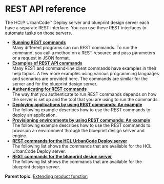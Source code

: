 # REST API reference

The HCL® UrbanCode™ Deploy server and blueprint design server each have a separate REST interface. You can use these REST interfaces to automate tasks on those servers.

-   **[Running REST commands](../../com.ibm.udeploy.reference.doc/topics/rest_api_ref_using.md)**  
Many different programs can run REST commands. To run the command, you call a method on a REST resource and pass parameters or a request in JSON format.
-   **[Examples of REST API commands](../../com.ibm.udeploy.reference.doc/topics/rest_api_ref_examples.md)**  
Many REST and command-line client commands have examples in their help topics. A few more examples using various programming languages and scenarios are provided here. The commands are similar for the server and for the blueprint design server.
-   **[Authenticating for REST commands](../../com.ibm.udeploy.reference.doc/topics/rest_api_ref_authenticating.md)**  
The way that you authenticate to run REST commands depends on how the server is set up and the tool that you are using to run the commands.
-   **[Deploying applications by using REST commands: An example](../../com.ibm.udeploy.reference.doc/topics/rest_api_ref_example.md)**  
The following example describes how to use the REST commands to deploy an application.
-   **[Provisioning environments by using REST commands: An example](../../com.ibm.udeploy.reference.doc/topics/rest_api_ref_provision_example.md)**  
The following example describes how to use the REST commands to provision an environment through the blueprint design server and engine.
-   **[REST commands for the HCL UrbanCode Deploy server](../../com.ibm.udeploy.reference.doc/topics/rest_api_ref_commands.md)**  
The following list shows the commands that are available for the HCL UrbanCode Deploy server.
-   **[REST commands for the blueprint design server](../../com.ibm.udeploy.reference.doc/topics/rest_api_ref_commands_edt.md)**  
The following list shows the commands that are available for the blueprint design server.

**Parent topic:** [Extending product function](../../com.ibm.udeploy.doc/topics/c_node_extending.md)

